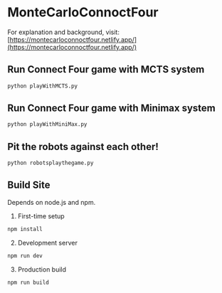 # MonteCarloConnoctFour

For explanation and background, visit: [https://montecarloconnoctfour.netlify.app/](https://montecarloconnoctfour.netlify.app/)

## Run Connect Four game with MCTS system

```bash
python playWithMCTS.py
```

## Run Connect Four game with Minimax system

```bash
python playWithMiniMax.py
```

## Pit the robots against each other!

```bash
python robotsplaythegame.py
```

## Build Site
Depends on node.js and npm.

1. First-time setup

```bash
npm install
```

2. Development server
```bash
npm run dev
```

3. Production build
```bash
npm run build
```
